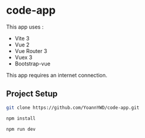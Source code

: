 # code-app

This app uses :
- Vite 3
- Vue 2
- Vue Router 3
- Vuex 3
- Bootstrap-vue 

This app requires an internet connection.

## Project Setup

```sh
git clone https://github.com/YoannYWD/code-app.git
```
```sh
npm install
```
```sh
npm run dev
```
